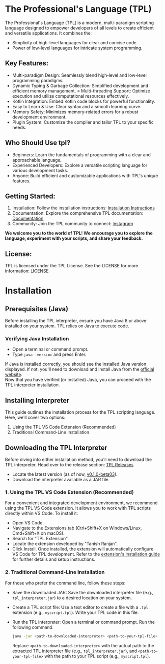 # The Professional's Language (TPL)

The Professional's Language (TPL) is a modern, multi-paradigm scripting language designed to empower developers of all levels to create efficient and versatile applications. It combines the:

- Simplicity of high-level languages for clear and concise code.
- Power of low-level languages for intricate system programming.

## Key Features:

- Multi-paradigm Design: Seamlessly blend high-level and low-level programming paradigms.
- Dynamic Typing & Garbage Collection: Simplified development and efficient memory management.
= Multi-threading Support: Optimize execution and utilize computational resources effectively.
- Kotlin Integration: Embed Kotlin code blocks for powerful functionality.
- Easy to Learn & Use: Clear syntax and a smooth learning curve.
- Memory Safety: Minimizes memory-related errors for a robust development environment.
- Plugin System: Customize the compiler and tailor TPL to your specific needs.

## Who Should Use tpl?

- Beginners: Learn the fundamentals of programming with a clear and approachable language.
- Experienced Developers: Explore a versatile scripting language for various development tasks.
- Anyone: Build efficient and customizable applications with TPL's unique features.

## Getting Started:

1. Installation: Follow the installation instructions: [Installation Instructions](https://github.com/Tanish-Ranjan/TPL#installation)
2. Documentation: Explore the comprehensive TPL documentation: [Documentation](https://github.com/Tanish-Ranjan/TPL/tree/main/Documentations)
3. Community: Join the TPL community to connect: [Instagram](https://www.instagram.com/language.tpl)

**We welcome you to the world of TPL! We encourage you to explore the language, experiment with your scripts, and share your feedback.**

## License:

TPL is licensed under the TPL License.  See the LICENSE for more information: [LICENSE](https://github.com/Tanish-Ranjan/TPL/blob/main/LICENSE)

# Installation

## Prerequisites (Java)

Before installing the TPL interpreter, ensure you have Java 8 or above installed on your system. TPL relies on Java to execute code.

### Verifying Java Installation

- Open a terminal or command prompt.
- Type `java -version` and press Enter.

If Java is installed correctly, you should see the installed Java version displayed. If not, you'll need to download and install Java from the [official website](https://www.oracle.com/java/technologies/downloads/).
<br>Now that you have verified (or installed) Java, you can proceed with the TPL interpreter installation.

## Installing Interpreter

This guide outlines the installation process for the TPL scripting language. Here, we'll cover two options:

1. Using the TPL VS Code Extension (Recommended)
2. Traditional Command-Line Installation

## Downloading the TPL Interpreter

Before diving into either installation method, you'll need to download the TPL interpreter. Head over to the release section: [TPL Releases](https://github.com/Tanish-Ranjan/TPL/releases)

- Locate the latest version (as of now, [v0.1.0-beta03](https://github.com/Tanish-Ranjan/TPL/releases/tag/v0.1.0-beta03)).
- Download the interpreter available as a JAR file.

### 1\. Using the TPL VS Code Extension (Recommended)

For a convenient and integrated development environment, we recommend using the TPL VS Code extension. It allows you to work with TPL scripts directly within VS Code. To install it:

- Open VS Code.
- Navigate to the Extensions tab (Ctrl+Shift+X on Windows/Linux, Cmd+Shift+X on macOS).
- Search for "TPL Extension".
- Locate the extension developed by "Tanish Ranjan".
- Click Install.
Once installed, the extension will automatically configure VS Code for TPL development. Refer to the [extension's installation guide](https://github.com/Tanish-Ranjan/TPL-VSC-Extension#installation) for further details and setup instructions.

### 2\. Traditional Command-Line Installation

For those who prefer the command line, follow these steps:
  
- Save the downloaded JAR: Save the downloaded interpreter file (e.g., `tpl_interpreter.jar`) to a desired location on your system.

- Create a TPL script file: Use a text editor to create a file with a `.tpl` extension (e.g., `myscript.tpl`). Write your TPL code in this file.

- Run the TPL interpreter: Open a terminal or command prompt. Run the following command:
  ``` bash
  java -jar <path-to-downloaded-interpreter> <path-to-your-tpl-file>
  ```
  Replace `<path-to-downloaded-interpreter>` with the actual path to the extracted TPL interpreter file (e.g., `tpl_interpreter.jar`), and `<path-to-your-tpl-file>` with the path to your TPL script (e.g., `myscript.tpl`).

